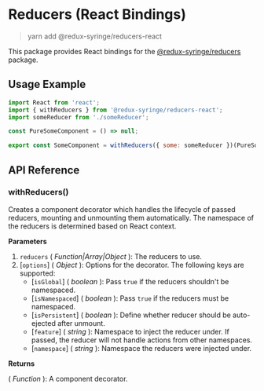 # Reducers (React Bindings)

> yarn add @redux-syringe/reducers-react

This package provides React bindings for the [@redux-syringe/reducers](/packages/reducers) package.

## Usage Example

```js
import React from 'react';
import { withReducers } from '@redux-syringe/reducers-react';
import someReducer from './someReducer';

const PureSomeComponent = () => null;

export const SomeComponent = withReducers({ some: someReducer })(PureSomeComponent);
```

## API Reference

### withReducers()

Creates a component decorator which handles the lifecycle of passed reducers, mounting and unmounting them automatically. The namespace of the reducers is determined based on React context.

**Parameters**

1. `reducers` ( _Function|Array|Object_ ): The reducers to use.
2. [`options`] \( _Object_ ): Options for the decorator. The following keys are supported:
   - [`isGlobal`] \( _boolean_ ): Pass `true` if the reducers shouldn't be namespaced.
   - [`isNamespaced`] \( _boolean_ ): Pass `true` if the reducers must be namespaced.
   - [`isPersistent`] \( _boolean_ ): Define whether reducer should be auto-ejected after unmount.
   - [`feature`] \( _string_ ): Namespace to inject the reducer under. If passed, the reducer will not handle actions from other namespaces.
   - [`namespace`] \( _string_ ): Namespace the reducers were injected under.

**Returns**

( _Function_ ): A component decorator.
